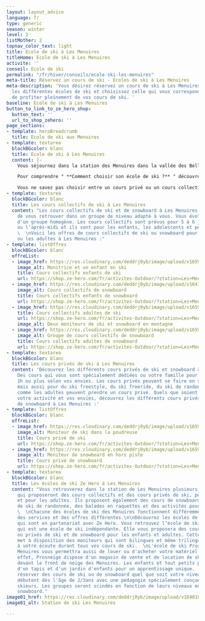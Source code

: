 ```yaml
---
layout: layout_advice
language: fr
type: generic
season: winter
level: 2
listMother: 2
topnav_color_text: light
title: Ecole de ski à Les Menuires
titleHome: Ecole de ski à Les Menuires
activite: ''
conseil: Ecole de ski
permalink: "/fr/hiver/conseils/ecole-ski-les-menuires"
meta-title: Réservez un cours de ski - Ecoles de ski à Les Menuires
meta-description: 'Vous désirez réservez un cours de ski à Les Menuires ? Découvrez
  les différentes écoles de ski et choisissez celle qui vous correspond le mieux afin
  de profiter pleinement de vos cours de ski. '
baseline: Ecole de ski à Les Menuires
button_to_link_to_ze_hero_shop:
  button_text: ''
  url_to_shop_zehero: ''
page_sections:
- template: heroBreadcrumb
  title: Ecole de ski aux Menuires
- template: textarea
  blockBGcolor: blanc
  title: Ecole de ski à Les Menuires
  content: |-
    Vous séjournez dans la station des Menuires dans la vallée des Bellevilles et vous cherchez une école de ski aux Ménuires afin de réserver un cours de ski ? Vous désirez débuter dans le ski ou le snowboard, mettre vos enfants aux ski, vous perfectionner en ski freeride ?i. Vous trouverez alors des écoles de ski au sein de la station de Val Thorens qui vous permettront de prendre des cours pour les enfants, pour les adolescents et pour les adultes.

    Pour comprendre " **Comment choisir son école de ski ?** " découvrez toutes les informations et nos conseils dans en [**cliquant ici**](/fr/hiver/conseils/choisir-ecole-de-ski) !

    Vous ne savez pas choisir entre un cours privé ou un cours collectif ? Nous vous expliquons toutes les différentes de ces cours dans notre [**page conseil**](/fr/hiver/conseils/cours-prive-cours-collectif).
- template: textarea
  blockBGcolor: blanc
  title: Les cours collectifs de ski à Les Menuires
  content: "Les cours collectifs de ski et de snowboard à Les Menuires vous permettent
    de vous retrouver dans un groupe de niveau adapté à vous. Vous évoluerez au sein
    d'un groupe homogène. Les cours collectifs sont prévus pour 5 à 6 jours le matin
    ou l’après-midi et ils sont pour les enfants, les adolescents et pour les adultes.
    \  \nVoici les offres de cours collectifs de ski ou snowboard pour les enfants
    ou les adultes à Les Menuires :"
- template: listOffres
  blockBGcolor: blanc
  offreList:
  - image_href: https://res.cloudinary.com/deddrj0yb/image/upload/v1659001433/website/winter/Claire_et_Pauline2.jpg
    image_alt: Monitrice et un enfant en ski
    title: Cours collectifs enfants de ski
    url: https://shop.ze-hero.com/fr/activites-Outdoor/?station=Les+Menuires&calessonstype=Cours+collectif&catypegenderlistsummer=Enfant&calessonsactivitytype=Ski&start-date=
  - image_href: https://res.cloudinary.com/deddrj0yb/image/upload/v1641898596/website/winter/slide-4-prosneige-cours-location-ecole-ski-snowboard_mezbdr.jpg
    image_alt: Cours collectifs de snowboard
    title: Cours collectifs enfants de snowboard
    url: https://shop.ze-hero.com/fr/activites-Outdoor/?station=Les+Menuires&calessonstype=Cours+collectif&catypegenderlistsummer=Enfant&calessonsactivitytype=Snowboard&start-date=
  - image_href: https://res.cloudinary.com/deddrj0yb/image/upload/v1659357496/website/winter/271763322_9566943013377084_2709945349720359422_n.jpg
    title: Cours collectifs adultes de ski
    url: https://shop.ze-hero.com/fr/activites-Outdoor/?station=Les+Menuires&calessonstype=Cours+collectif&catypegenderlistsummer=Adulte&calessonsactivitytype=Ski&start-date=
    image_alt: Deux moniteurs de ski et snowboard en montagne
  - image_href: https://res.cloudinary.com/deddrj0yb/image/upload/v1659357494/website/winter/272297635_9672235216181196_9157146173453775185_n.jpg
    image_alt: Groupe de cours collectifs de snowboard
    title: Cours collectifs adultes de snowboard
    url: https://shop.ze-hero.com/fr/activites-Outdoor/?station=Les+Menuires&calessonstype=Cours+collectif&catypegenderlistsummer=Adulte&calessonsactivitytype=Snowboard&start-date=
- template: textarea
  blockBGcolor: blanc
  title: Les cours privés de ski à Les Menuires
  content: 'Découvrez les différents cours privés de ski et snowboard à Les Ménuires.
    Des cours qui vous sont spécialement dédiées ou votre famille pour une durée de
    1h ou plus selon vos envies. Les cours privés peuvent se faire en ski, en snowboard
    mais aussi pour du ski freestyle, du ski freeride, du ski de randonnée. Les enfants
    comme les adultes peuvent prendre un cours privé. Quels que soient votre niveau,
    votre activité et vos envies, découvrez les différents cours privés de ski et
    de snowboard à Les Menuires :'
- template: listOffres
  blockBGcolor: blanc
  offreList:
  - image_href: https://res.cloudinary.com/deddrj0yb/image/upload/v1659001495/website/winter/A04-13-113.jpg
    image_alt: Moniteur de ski dans la poudreuse
    title: Cours privé de ski
    url: https://shop.ze-hero.com/fr/activites-Outdoor/?station=Les+Menuires&calessonstype=Cours+priv%C3%A9&catypegenderlistsummer=all&calessonsactivitytype=Snowboard&start-date=
  - image_href: https://res.cloudinary.com/deddrj0yb/image/upload/v1659001478/website/winter/VT_1207.jpg
    image_alt: Moniteur de snowboard en hors piste
    title: Cours privé de snowboard
    url: https://shop.ze-hero.com/fr/activites-Outdoor/?station=Les+Menuires&calessonstype=Cours+priv%C3%A9&catypegenderlistsummer=all&calessonsactivitytype=Snowboard&start-date=
- template: textarea
  blockBGcolor: blanc
  title: Les écoles de ski Ze Hero à Les Menuires
  content: "Vous retrouverez dans la station de Les Menuires plusieurs écoles de ski
    qui proposeront des cours collectifs et des cours privés de ski, pour les enfants
    et pour les adultes. Ils proposent également des cours de snowboard, de ski freeride,
    de ski de randonnée, des balades en raquettes et des activités pour les enfants.
    \  \nChacune des écoles de ski des Menuires fonctionnent différemment et proposeront
    des services et des offres différentes.\n\nDécouvrez les écoles de ski à Les Menuires
    qui sont en partenariat avec Ze Hero. Vous retrouvez l’école de ski Prosneige
    qui est une école de ski indépendante. Elle vous proposera des cours collectifs
    ou privés de ski et de snowboard pour les enfants et adultes. Cette école de ski
    met à disposition des moniteurs qui sont bilingues et même trilingues et qui seront
    à votre écoute durant tous vos cours de ski.  \nL'école de ski Prosneige à Les
    Menuires vous permettra aussi de louer ou d'acheter votre matériel de ski. En
    effet, Prosneige dispose d'un magasin de vente et de location de ski et de snowboard
    devant le front de neige des Menuires. Les enfants et tout petits pourront disposer
    d'un tapis et d'un jardin d'enfants pour un apprentissage unique.  \nVous pourrez
    réserver des cours de ski ou de snowboard quel que soit votre niveau. Les cours
    débutent dès l'âge de 2/3ans avec une pédagogie spécialement conçue pour les bébés
    skieurs. Les groupes seront scindés en fonction de leurs niveaux en ski et en
    snowboard."
image01_href: https://res.cloudinary.com/deddrj0yb/image/upload/v1640185376/website/resorts/les%20menuires/Les_menuires_sglvm0.jpg
image01_alt: Station de ski Les Menuires

---
```

